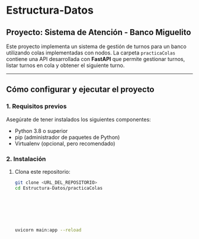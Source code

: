 # Estructura-Datos

## Proyecto: Sistema de Atención - Banco Miguelito

Este proyecto implementa un sistema de gestión de turnos para un banco utilizando colas implementadas con nodos. La carpeta `practicaColas` contiene una API desarrollada con **FastAPI** que permite gestionar turnos, listar turnos en cola y obtener el siguiente turno.

---

## **Cómo configurar y ejecutar el proyecto**

### **1. Requisitos previos**
Asegúrate de tener instalados los siguientes componentes:
- Python 3.8 o superior
- pip (administrador de paquetes de Python)
- Virtualenv (opcional, pero recomendado)

### **2. Instalación**
1. Clona este repositorio:
   ```bash
   git clone <URL_DEL_REPOSITORIO>
   cd Estructura-Datos/practicaColas






   
   uvicorn main:app --reload